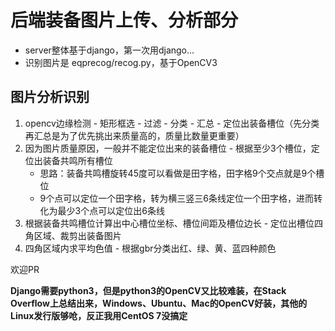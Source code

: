 # 后端装备图片上传、分析部分

- server整体基于django，第一次用django...
- 识别图片是 eqprecog/recog.py，基于OpenCV3

## 图片分析识别
1. opencv边缘检测 - 矩形框选 - 过滤 - 分类 - 汇总 - 定位出装备槽位（先分类再汇总是为了优先挑出来质量高的，质量比数量更重要）
2. 因为图片质量原因，一般并不能定位出来的装备槽位 - 根据至少3个槽位，定位出装备共鸣所有槽位
   - 思路：装备共鸣槽旋转45度可以看做是田字格，田字格9个交点就是9个槽位
   - 9个点可以定位一个田字格，转为横三竖三6条线定位一个田字格，进而转化为最少3个点可以定位出6条线
3. 根据装备共鸣槽位计算出中心槽位坐标、槽位间距及槽位边长 - 定位出槽位四角区域、裁剪出装备图片
4. 四角区域内求平均色值 - 根据gbr分类出红、绿、黄、蓝四种颜色

欢迎PR

**Django需要python3，但是python3的OpenCV又比较难装，在Stack Overflow上总结出来，Windows、Ubuntu、Mac的OpenCV好装，其他的Linux发行版够呛，反正我用CentOS 7没搞定**